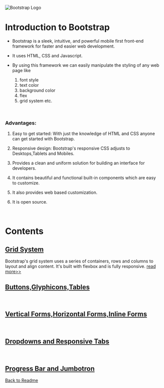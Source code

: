 ![Bootstrap Logo](https://avatars.githubusercontent.com/u/2918581?s=280&v=4)
# Introduction to Bootstrap   

* Bootstrap is a sleek, intuitive, and powerful mobile first front-end framework for faster and easier web
development.

* It uses HTML, CSS and Javascript. 

* By using this framework we can easily manipulate the styling of any web page like
    1. font style
    1. text color
    1. background color
    1. flex
    1. grid system etc.

<br />

### Advantages:

1.  Easy to get started: With just the knowledge of HTML and CSS anyone can get started with Bootstrap.

1. Responsive design: Bootstrap's responsive CSS adjusts to Desktops,Tablets and Mobiles.

1. Provides a clean and uniform solution for building an interface for developers.

1. It contains beautiful and functional built-in components which are easy to customize.

1.  It also provides web based customization.
    
1. It is open source.
<br />

# Contents

## [Grid System](Layout/GridSystem.md)

Bootstrap's grid system uses a series of containers, rows and columns to layout and align content. It's built with flexbox and is fully responsive. [ read more>>](Layout/GridSystem.md)

## [Buttons,Glyphicons,Tables](notes/Buttons,Glyphicons,Tables.md)
<br />

## [Vertical Forms,Horizontal Forms,Inline Forms](VerticalForms,HorizontalForms,InlineForms.md)
<br />

## [Dropdowns and Responsive Tabs](notes/DropDownandResponsiveTabs.md)

<br />

## [Progress Bar and Jumbotron](notes/ProgressBarandJumbotron.md)

[Back to Readme](../README.md)






